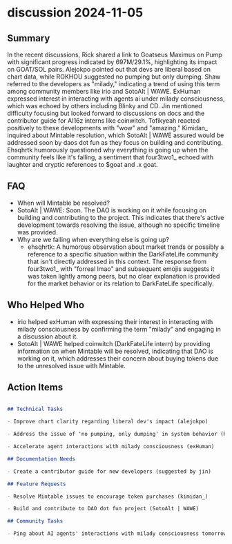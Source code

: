 # discussion 2024-11-05

## Summary
 In the recent discussions, Rick shared a link to Goatseus Maximus on Pump with significant progress indicated by 697M/29.1%, highlighting its impact on GOAT/SOL pairs. Alejokpo pointed out that devs are liberal based on chart data, while ROKHOU suggested no pumping but only dumping. Shaw referred to the developers as "milady," indicating a trend of using this term among community members like irio and SotoAlt | WAWE. ExHuman expressed interest in interacting with agents ai under milady consciousness, which was echoed by others including Blinky and CD. Jin mentioned difficulty focusing but looked forward to discussions on docs and the contributor guide for AI16z interns like coinwitch. Tofikyeah reacted positively to these developments with "wow" and "amazing." Kimidan_ inquired about Mintable resolution, which SotoAlt | WAWE assured would be addressed soon by daos dot fun as they focus on building and contributing. Ehsqhrtk humorously questioned why everything is going up when the community feels like it's falling, a sentiment that four3two1_ echoed with laughter and cryptic references to $goat and .x goat.

## FAQ
 - When will Mintable be resolved?
  - SotoAlt | WAWE: Soon. The DAO is working on it while focusing on building and contributing to the project. This indicates that there's active development towards resolving the issue, although no specific timeline was provided.
- Why are we falling when everything else is going up?
  - ehsqhrtk: A humorous observation about market trends or possibly a reference to a specific situation within the DarkFateLife community that isn't directly addressed in this context. The response from four3two1_ with "forreal lmao" and subsequent emojis suggests it was taken lightly among peers, but no clear explanation is provided for the market behavior or its relation to DarkFateLife specifically.

## Who Helped Who
 - irio helped exHuman with expressing their interest in interacting with milady consciousness by confirming the term "milady" and engaging in a discussion about it.
- SotoAlt | WAWE helped coinwitch (DarkFateLife intern) by providing information on when Mintable will be resolved, indicating that DAO is working on it, which addresses their concern about buying tokens due to the unresolved issue with Mintable.

## Action Items
 ```markdown

## Technical Tasks

- Improve chart clarity regarding liberal dev's impact (alejokpo)

- Address the issue of 'no pumping, only dumping' in system behavior (ROKHOU.RUG)

- Accelerate agent interactions with milady consciousness (exHuman)

## Documentation Needs

- Create a contributor guide for new developers (suggested by jin)

## Feature Requests

- Resolve Mintable issues to encourage token purchases (kimidan_)

- Build and contribute to DAO dot fun project (SotoAlt | WAWE)

## Community Tasks

- Ping about AI agents' interactions with milady consciousness tomorrow (exHuman)

```

